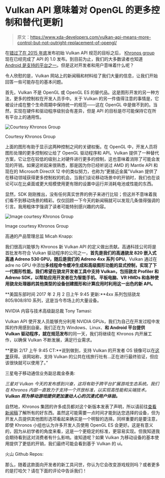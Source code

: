 # Vulkan API 意味着对 OpenGL 的更多控制和替代[更新]

> 原文：<https://www.xda-developers.com/vulkan-api-means-more-control-but-not-outright-replacement-of-opengl/>

在[错过了在 2015 年底](https://www.khronos.org/news/permalink/vulkan-working-group-update)发布初始 Vulkan API 规范的目标之后， [Khronos group](https://www.khronos.org) 现在已经完成了 API 的 1.0 发布。到目前为止，我们的大多数读者也知道 [Android 是支持的平台之一](http://android-developers.blogspot.com/2015/08/low-overhead-rendering-with-vulkan.html)。但是这对开发者和用户意味着什么呢？

令人欣慰的是，Vulkan 网站上的新闻稿和材料给了我们大量的信息，让我们开始回答一些可能存在的基本问题。

首先，Vulkan 不是 OpenGL 或 OpenGL ES 的替代品。这是图形开发的另一种方法，更多的控制权在开发人员手中。关于 Vulkan 的另一件值得注意的事情是，它被设计成在整个生命周期中保持统一的规范——这在 OpenGL 中是做不到的。当然，实现在硬件和驱动程序级别会有差异，但是 API 的目标是尽可能保持它在所有平台上的通用性。

 <picture>![Courtesy Khronos Group](img/6de37cec010ddbb0a5f2c76a28c121aa.png)</picture> 

Courtesy Khronos Group

上面的图形有助于显示这两种控制之间的关键权衡。在 OpenGL 中，开发人员将图形处理的更多控制权让给了 OpenGL 驱动程序和 API。Vulkan 提供了一种替代方案，它让您在较低的级别上对硬件进行更多的控制，这也意味着消除了可能会发现的开销。如果这听起来很熟悉，那是因为你已经听说过 AMD 的 Mantle API 和现在的 Microsoft DirectX 12 中的类似努力，也称为“更接近金属”Vulkan 提供了在移动领域获得更多控制权的机会。当我们谈论移动场景中的开销时，我们也在谈论可以在比桌面或更大规模使用更有限的设置中运行并消耗电池或性能的东西。

显然，SDK 刚刚推出，没有任何真实世界的例子来进行比较；但这并不意味着我们看不到移动场景的精彩。仅仅回顾一下今天的新闻稿就可以发现几条值得强调的引言。我用粗体字强调了读者可能特别感兴趣的内容。

 <picture>![Image courtesy Khronos Group](img/4d972b559c8da4d44d6a65fa87982fe2.png)</picture> 

Image courtesy Khronos Group

高通的产品管理总监 Micah Knapp:

我们很高兴能够为 Khronos 新 Vulkan API 的定义做出贡献。高通科技公司将是首批发布符合 Vulkan 驱动程序的公司之一，**首先是我们的高通骁龙 820 嵌入式高通 Adreno 530 GPU，随后是我们的 Adreno 4xx 系列 GPU**。Vulkan 通过在 adre no GPU 中添加**多线程命令缓冲生成和高级图形功能的显式控制，实现了下一代图形性能。我们希望在骁龙开发者工具中支持 Vulkan，包括骁龙 Profiler 和 Adreno SDK，以帮助应用开发者在为智能手机、平板电脑、VR HMDs 和各种使用骁龙处理器的其他类型的设备创建图形和计算应用时利用这一出色的新 API。**

**美国东部时间 2017 年 2 月 2 日上午 9:45 更新:**4xx 系列包括骁龙 805/808/810 系列，这是当今市场上的大量设备。

NVIDIA 内容与技术高级副总裁 Tony Tamasi:

Vulkan API 使开发人员能够充分利用 NVIDIA GPUs，我们为自己在开发过程中发挥的作用感到自豪。我们正在为 Windows、Linux、**和 Android 平台提供 Vulkan 驱动程序，就在规范发布**的同一天，我们将继续在 Khronos 内开展工作，以确保 Vulkan 不断发展，满足行业需求。

**更新 2/17 上午 9:45 CT:**说到做到，支持 Vulkan 的开发者 OS 镜像可以在[这里](https://developer.nvidia.com/shield-developer-os-images)获得。该网站称，支持 Vulkan 的公共在线旅行社有...正在进行最终验证，但应该很快就可以使用了。”

三星电子移动通信业务副总裁金泰勇:

*三星对 Vulkan 今天的发布感到兴奋，这将有助于跨平台扩展游戏生态系统。我们在 Khronos 内部一直致力于支持一个开放标准，以实现高性能和尖端技术。 **Vulkan 将为移动游戏提供更加激动人心的沉浸式用户体验。***

自然地，Khronos 集团的许多成员都对这个新版本发表了声明，所以请前往[查看新闻稿](https://www.khronos.org/news/press/khronos-releases-vulkan-1-0-specification)了解所有的好东西。虽然这可能需要一点时间才能到达您选择的设备，但为开发人员提供其他图形选项看起来确实是一个明智的选择。同样重要的是要注意，即使 Khronos 小组也认为许多开发人员使用 OpenGL ES 会更好。这是有意义的，因为从初学者的角度来看，这是一个更稳定的标准，更容易实现。但我知道我会期待看到这对消费者有什么影响。谁知道呢？如果 Vulkan 为移动设备的基本使用提供了更低的开销，我们最终可能会看到基于 Vulkan 的 ui。

火山 Github Repos:

那么，随着这款面向开发者的新工具问世，你认为它会改变游戏规则吗？或者更多的是打哈欠？请在下面的评论中告诉我们！